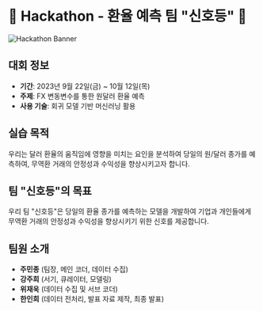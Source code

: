 # 🚀 Hackathon - 환율 예측 팀 "신호등" 🚀

![Hackathon Banner](https://your-image-link-here.com)

## 대회 정보

- **기간**: 2023년 9월 22일(금) ~ 10월 12일(목)
- **주제**: FX 변동변수를 통한 원달러 환율 예측
- **사용 기술**: 회귀 모델 기반 머신러닝 활용

## 실습 목적

우리는 달러 환율의 움직임에 영향을 미치는 요인을 분석하여 당일의 원/달러 종가를 예측하여, 무역환 거래의 안정성과 수익성을 향상시키고자 합니다.

## 팀 "신호등"의 목표

우리 팀 "신호등"은 당일의 환율 종가를 예측하는 모델을 개발하여 기업과 개인들에게 무역환 거래의 안정성과 수익성을 향상시키기 위한 신호를 제공합니다.

## 팀원 소개

- **주민종** (팀장, 메인 코더, 데이터 수집)
- **강주희** (서기, 큐레이터, 모델링)
- **위재욱** (데이터 수집 및 서브 코더)
- **한인희** (데이터 전처리, 발표 자료 제작, 최종 발표)

<!-- 아래는 새로운 디자인 아이디어 -->

</div>

